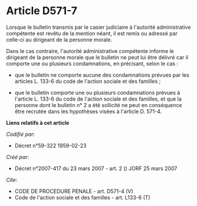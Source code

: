 # Article D571-7

Lorsque le bulletin transmis par le casier judiciaire à l'autorité administrative compétente est revêtu de la mention néant,
il est remis ou adressé par celle-ci au dirigeant de la personne morale.

Dans le cas contraire, l'autorité administrative compétente informe le dirigeant de la personne morale que le bulletin ne
peut lui être délivré car il comporte une ou plusieurs condamnations, en précisant, selon le cas :

- que le bulletin ne comporte aucune des condamnations prévues par les articles L. 133-6 du code de l'action sociale et des
familles ;

- que le bulletin comporte une ou plusieurs condamnations prévues à l'article L. 133-6 du code de l'action sociale et des
familles, et que la personne dont le bulletin n° 2 a été sollicité ne peut en conséquence être recrutée dans les hypothèses
visées à l'article D. 571-4.

**Liens relatifs à cet article**

_Codifié par_:

  - Décret n°59-322 1959-02-23

_Créé par_:

  - Décret n°2007-417 du 23 mars 2007 - art. 2 () JORF 25 mars 2007

_Cite_:

  - CODE DE PROCEDURE PENALE - art. D571-4 (V)
  - Code de l'action sociale et des familles - art. L133-6 (T)
